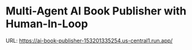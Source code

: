 # **Multi-Agent AI Book Publisher with Human-In-Loop**

URL: https://ai-book-publisher-153201335254.us-central1.run.app/
